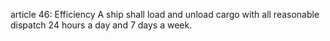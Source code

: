 article 46: Efficiency
A ship shall load and unload cargo with all reasonable dispatch 24 hours a day and 7 days a week. 
<ul>
</ul>